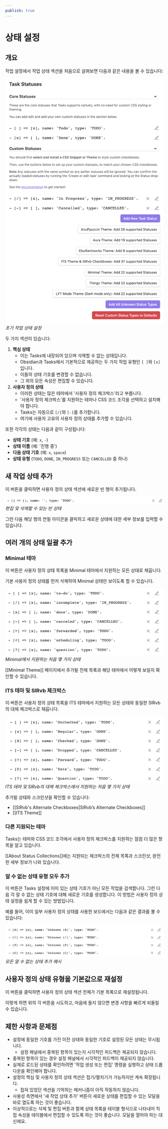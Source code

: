 ```yaml
---
publish: true
---
```


# 상태 설정

## 개요

작업 설정에서 작업 상태 섹션을 처음으로 살펴보면 다음과 같은 내용을 볼 수 있습니다:

![초기 작업 상태 설정](../../images/settings-statuses-initial.png)<br>
*초기 작업 상태 설정*

두 가지 섹션이 있습니다:

1. **핵심 상태**
    - 이는 Tasks에 내장되어 있으며 삭제할 수 없는 상태입니다.
    - Obsidian과 Tasks에서 기본적으로 제공하는 두 가지 작업 유형인 `[ ]`와 `[x]`입니다.
    - 이들의 상태 기호를 변경할 수 없습니다.
    - 그 외의 모든 속성은 편집할 수 있습니다.
2. **사용자 정의 상태**
    - 이러한 상태는 많은 테마에서 '사용자 정의 체크박스'라고 부릅니다.
    - '사용자 정의 체크박스'를 지원하는 테마나 CSS 코드 조각을 선택하고 설치해야 합니다.
    - Tasks는 자동으로 `[/]`와 `[-]`를 추가합니다.
    - 여기에 사용자 고유의 사용자 정의 상태를 추가할 수 있습니다.

또한 각각의 상태는 다음과 같이 구성됩니다:

- **상태 기호** (예: `x`, `-`)
- **상태 이름** (예: '진행 중')
- **다음 상태 기호** (예: `x`, `space`)
- **상태 유형** (`TODO`, `DONE`, `IN_PROGRESS` 또는 `CANCELLED` 중 하나)

## 새 작업 상태 추가

이 버튼을 클릭하면 사용자 정의 상태 섹션에 새로운 빈 행이 추가됩니다.

![편집 및 삭제할 수 있는 빈 상태](../../images/settings-custom-statuses-new-empty-status.png)<br>
*편집 및 삭제할 수 있는 빈 상태*

그런 다음 해당 행의 연필 아이콘을 클릭하고 새로운 상태에 대한 세부 정보를 입력할 수 있습니다.

## 여러 개의 상태 일괄 추가

### Minimal 테마

이 버튼은 사용자 정의 상태 목록을 Minimal 테마에서 지원하는 모든 상태로 채웁니다.

기본 사용자 정의 상태를 먼저 삭제하여 Minimal 상태만 보이도록 할 수 있습니다.

![Minimal에서 지원하는 처음 몇 가지 상태](../../images/settings-custom-statuses-minimal-theme-first-few.png)<br>
*Minimal에서 지원하는 처음 몇 가지 상태*

[[Minimal Theme]] 페이지에서 추가될 전체 목록과 해당 테마에서 어떻게 보일지 확인할 수 있습니다.

### ITS 테마 및 SlRvb 체크박스

이 버튼은 사용자 정의 상태 목록을 ITS 테마에서 지원하는 모든 상태와 동일한 SlRvb의 대체 체크박스로 채웁니다.

![ITS 테마 및 SlRvb의 대체 체크박스에서 지원하는 처음 몇 가지 상태](../../images/settings-custom-statuses-its-theme-first-few.png)<br>
*ITS 테마 및 SlRvb의 대체 체크박스에서 지원하는 처음 몇 가지 상태*

추가될 상태와 스크린샷을 확인할 수 있습니다:

- [[SlRvb's Alternate Checkboxes|SlRvb’s Alternate Checkboxes]]
- [[ITS Theme]]

### 다른 지원되는 테마

Tasks는 테마와 CSS 코드 조각에서 사용자 정의 체크박스를 지원하는 점점 더 많은 항목을 알고 있습니다.

[[About Status Collections]]에는 지원되는 체크박스의 전체 목록과 스크린샷, 완전한 세부 정보가 나와 있습니다.

### 알 수 없는 상태 유형 모두 추가

이 버튼은 Tasks 설정에 이미 있는 상태 기호가 아닌 모든 작업을 검색합니다.
그런 다음 각 알 수 없는 상태 기호에 대해 새로운 기호를 생성합니다.
이 방법은 사용자 정의 상태 설정을 쉽게 할 수 있는 방법입니다.

예를 들어, 이미 일부 사용자 정의 상태를 사용한 보드에서는 다음과 같은 결과를 볼 수 있습니다:

![모든 알 수 없는 상태 추가 예시](../../images/settings-custom-statuses-add-unknown-statuses.png)<br>
*모든 알 수 없는 상태 추가 예시*

## 사용자 정의 상태 유형을 기본값으로 재설정

이 버튼을 클릭하면 사용자 정의 상태 섹션 전체가 기본 목록으로 재설정됩니다.

이렇게 하면 위의 각 버튼을 시도하고, 마음에 들지 않으면 변경 사항을 빠르게 되돌릴 수 있습니다.

## 제한 사항과 문제점

- 설정에 동일한 기호를 가진 이전 상태와 동일한 기호로 설정된 모든 상태는 무시됩니다.
  - 설정 패널에서 중복된 항목이 있는지 시각적인 피드백은 제공되지 않습니다.
- 중복된 항목이 있는 경우 설정 패널에서 시각적인 피드백이 제공되지 않습니다.
- 실제로 로드된 상태를 확인하려면 '작업 생성 또는 편집' 명령을 실행하고 상태 드롭다운을 확인해야 합니다.
- 설정의 핵심 및 사용자 정의 상태 섹션은 접기/펼치기가 가능하지만 계속 확장됩니다.
  - 접혀 있었던 섹션을 기억하는 메커니즘이 아직 작동하지 않습니다.
- 사용성 측면에서 '새 작업 상태 추가' 버튼이 새로운 상태를 편집할 수 있는 모달을 바로 열도록 하는 것이 좋습니다.
- 이상적으로는 삭제 및 편집 버튼과 함께 상태 목록을 테이블 형식으로 나타내어 직접 속성을 테이블에서 편집할 수 있도록 하는 것이 좋습니다. 모달을 열어야 하는 대신에요.
